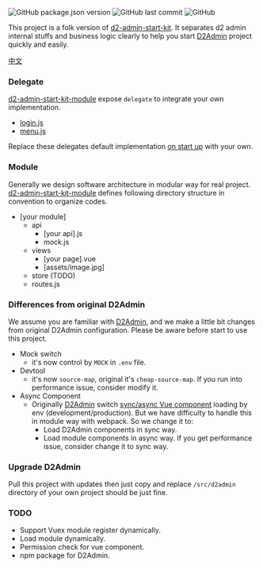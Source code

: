 ![GitHub package.json version](https://img.shields.io/github/package-json/v/hank-cp/d2-admin-start-kit-plus)
![GitHub last commit](https://img.shields.io/github/last-commit/hank-cp/d2-admin-start-kit-plus)
![GitHub](https://img.shields.io/github/license/hank-cp/d2-admin-start-kit-plus)

This project is a folk version of [d2-admin-start-kit](https://github.com/d2-projects/d2-admin-start-kit).
It separates d2 admin internal stuffs and business logic clearly to
help you start [D2Admin](https://github.com/d2-projects/d2-admin) project quickly and easily.
 
 [中文](README.zh.md)
 
### Delegate
[d2-admin-start-kit-module](https://github.com/hank-cp/d2-admin-start-kit-module) expose
`delegate` to integrate your own implementation.
* [login.js](/src/d2admin/delegate/login.js) 
* [menu.js](/src/d2admin/delegate/menu.js)

Replace these delegates default implementation [on start up](/src/main.js) with
your own.

### Module
Generally we design software architecture in modular way for real project.
[d2-admin-start-kit-module](https://github.com/hank-cp/d2-admin-start-kit-module)
defines following directory structure in convention to organize codes.
* [your module]
    * api
        * [your api].js
        * mock.js
    * views
        * [your page].vue
        * [assets/image.jpg]
    * store (TODO) 
    * routes.js
    
### Differences from original D2Admin
We assume you are familiar with [D2Admin](https://github.com/d2-projects/d2-admin), 
and we make a little bit changes from original D2Admin configuration. Please be aware
before start to use this project.
* Mock switch
    * it's now control by `MOCK` in `.env` file.
* Devtool
    * it's now `source-map`, original it's `cheap-source-map`. If you run into
    performance issue, consider modify it.
* Async Component
    * Originally [D2Admin](https://github.com/d2-projects/d2-admin) switch
    [sync/async Vue component](https://vuejs.org/v2/guide/components-dynamic-async.html) 
    loading by env (development/production). But we
    have difficulty to handle this in module way with webpack. So we change it to:
        * Load D2Admin components in sync way.
        * Load module components in async way. If you get performance issue,
        consider change it to sync way.
    
### Upgrade D2Admin
Pull this project with updates then just copy and replace `/src/d2admin` directory 
of your own project should be just fine. 

### TODO
* Support Vuex module register dynamically.
* Load module dynamically.
* Permission check for vue component.
* npm package for D2Admin.
